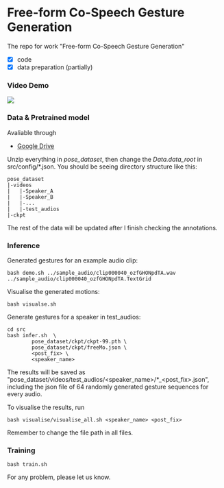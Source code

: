 # Free-form Co-Speech Gesture Generation

The repo for work "Free-form Co-Speech Gesture Generation"

- [x] code 
- [x] data preparation (partially)

### Video Demo
[![](https://res.cloudinary.com/marcomontalbano/image/upload/v1639640143/video_to_markdown/images/youtube--Wb5VYqKX_x0-c05b58ac6eb4c4700831b2b3070cd403.jpg)](https://youtu.be/Wb5VYqKX_x0 "")

### Data & Pretrained model
Avaliable through 
- [Google Drive](https://drive.google.com/drive/folders/1v8_4agLNM2jmRuSKnflkdbEcKWZkdtka?usp=sharing)

<!-- - [Baidu Yun](https://pan.baidu.com/s/18aeNlFuUNHbavlJFeSMn-Q) 提取码: 1vji -->

Unzip everything in *pose_dataset*, then change the *Data.data_root* in src/config/*.json. You should be seeing directory structure like this:

    pose_dataset
    |-videos
    |   |-Speaker_A
    |   |-Speaker_B
    |   |-...
    |   |-test_audios
    |-ckpt

The rest of the data will be updated after I finish checking the annotations.

### Inference
Generated gestures for an example audio clip:

    bash demo.sh ../sample_audio/clip000040_ozfGHONpdTA.wav ../sample_audio/clip000040_ozfGHONpdTA.TextGrid

Visualise the generated motions:

    bash visualse.sh

Generate gestures for a speaker in test_audios:

    cd src
    bash infer.sh  \
            pose_dataset/ckpt/ckpt-99.pth \
            pose_dataset/ckpt/freeMo.json \
            <post_fix> \
            <speaker_name>

The results will be saved as "pose_dataset/videos/test_audios/<speaker_name>/*_<post_fix>.json", including the json file of 64 randomly generated gesture sequences for every audio. 

To visualise the results, run

    bash visualise/visualise_all.sh <speaker_name> <post_fix>

Remember to change the file path in all files.

### Training
    
    bash train.sh

For any problem, please let us know.
